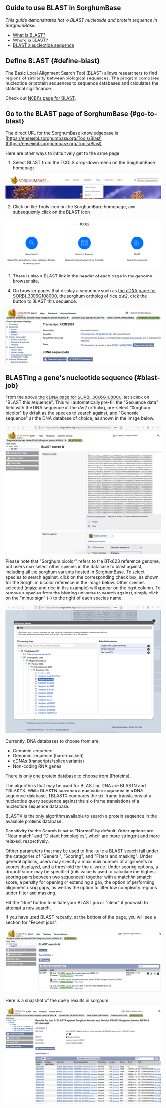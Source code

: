 ## Guide to use BLAST in SorghumBase

*This guide demonstrates hot to BLAST nucleotide and protein sequence in SorghumBase.*

- [What is BLAST?](#define-blast)
- [Where is BLAST?](#go-to-blast)
- [BLAST a nucleotide sequence](#blast-job)


## Define BLAST {#define-blast}

The Basic Local Alignment Search Tool (BLAST) allows researchers to find regions of similarity between biological sequences. The program compares nucleotide or protein sequences to sequence databases and calculates the statistical significance. 

Check out [NCBI's page for BLAST](https://blast.ncbi.nlm.nih.gov/Blast.cgi). 

## Go to the BLAST page of SorghumBase {#go-to-blast}

The direct URL for the SorghumBase knowledgebase is [https://ensembl.sorghumbase.org/Tools/Blast](https://ensembl.sorghumbase.org/Tools/Blast).

Here are other ways to intituitively get to the same page:

1) Select BLAST from the TOOLS drop-down menu on the SorghumBase homepage.

![BLAST from the Tools drop-down menu](images/blast_sorghum_top_menu.png)

2) Click on the Tools icon on the SorghumBase homepage, and subsequently click on the BLAST icon

![BLAST icon at bottom of SorghumBase's homepage](images/blast_tools_front_bottom_icon.png)

3) There is also a BLAST link in the header of each page in the genome browser site.

4) On browser pages that display a sequence such as [the cDNA page for SORBI_3006G108000](https://ensembl.sorghumbase.org/Sorghum_bicolor/Transcript/Sequence_cDNA?db=core;g=SORBI_3009G229800;r=9:57038653-57041166;t=KXG22524), the sorghum ortholog of rice <i>dw2</i>, click the button to BLAST this sequence.

![BLAST this sequence](images/blast_this_sequence.png)


## BLASTing a gene's nucleotide sequence {#blast-job}

From the above [the cDNA page for SORBI_3006G108000](https://ensembl.sorghumbase.org/Sorghum_bicolor/Transcript/Sequence_cDNA?db=core;g=SORBI_3009G229800;r=9:57038653-57041166;t=KXG22524), let's click on "BLAST this sequence". This will automatically pre-fill the "Sequence data" field with the DNA sequence of the <i>dw2</i> ortholog, pre-select "Sorghum bicolor" by defalt as the species to search against, and "Genomic sequence" as the DNA database of choice,  as shown in the image below.

![BLAST page pre-filled with cDNA sequence](images/prefill_blast_seq.png)

Please note that "Sorghum bicolor" refers to the BTx623 reference genome, but users may select other species in the database to blast against, including all the sorghum variants hosted in SorghumBase. To select species to search against, click on the corresponding check box, as shown for the Sorghum bicolor reference in the image below. Other species selected (maize and rice in this example) will appear on the right column. To remove a species from the blasting universe to search against, simply click on the "minus sign" (-) to the right of each species name.

![Select species to BLAST against](images/select_species_blast.png)

Currently, DNA databases to choose from are:

* Genomic sequence
* Genomic sequence (hard-masked)
* cDNAs (transcripts/splice variants)
* Non-coding RNA genes

There is only one protein database to choose from (Proteins).

The algorithms that may be used for BLASTing DNA are BLASTN and TBLASTX. While BLASTN searches a nucleotide sequence in a DNA sequence database, TBLASTX compares the six-frame translations of a nucleotide query sequence against the six-frame translations of a nucleotide sequence database.

BLASTX is the only algorithm available to search a protein sequence in the avaialble proteins database.

Sensitivity for the Search is set to "Normal" by default. Other options are "Near match" and "Distant homologies", whcih are more stringent and more relaxed, respectively.

Otther parameters that may be used to fine-tune a BLAST search fall under the categories of "General", "Scoring", and "Filters and masking". Under general options, users may specify a maximum number of alignments or scores displayed, and a threshold for the e-value.  Under scoring options, a dropoff score may be specified (this value is used to calculate the highest scoring pairs between two sequences) together with a match/mismatch score, a penalty for opening or extending a gap, the option of performing alignment using gaps, as well as the option to filter low complexity regions under filter and masking.

Hit the "Run" button to initiate your BLAST job or "clear" if you wish to attempt a new search.

If you have used BLAST recently, at the bottom of the page, you will see a section for "Recent jobs".

![BLAST results panel](images/blast_results_panel.png)

Here is a snapshot of the query results in sorghum:

![BLAST results panel](images/sorghum_blast_results.png)


